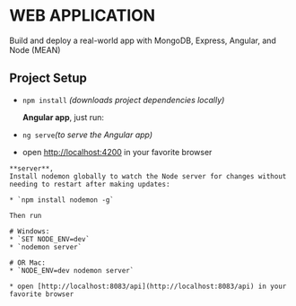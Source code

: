 # WEB APPLICATION

Build and deploy a real-world app with MongoDB, Express, Angular, and Node (MEAN)

## Project Setup
 
  * `npm install`    *(downloads project dependencies locally)*

    **Angular app**,  just run:

   * `ng serve`*(to serve the Angular app)*
   * open [http://localhost:4200](http://localhost:4200) in your favorite browser



    **server**,   
    Install nodemon globally to watch the Node server for changes without needing to restart after making updates:

    * `npm install nodemon -g`

    Then run

    # Windows:
    * `SET NODE_ENV=dev`
    * `nodemon server`

    # OR Mac:
    * `NODE_ENV=dev nodemon server`

    * open [http://localhost:8083/api](http://localhost:8083/api) in your favorite browser